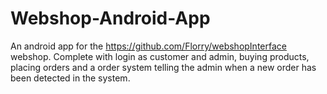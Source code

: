 Webshop-Android-App
===================

An android app for the https://github.com/Florry/webshopInterface webshop. Complete with login as customer and admin, buying products, placing orders and a order system telling the admin when a new order has been detected in the system. 

